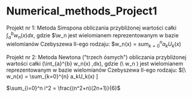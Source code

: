 # Numerical_methods_Project1

Projekt nr 1: Metoda Simspona obliczania przybliżonej wartości całki $\int_a^b w_n(x) dx$, gdzie $\w_n
jest wielomianem reprezentowanym w bazie wielomianów Czebyszewa II-ego rodzaju:
$w_n(x) =  $sum_{k=0}^{n}a_kU_k(x)$


Projekt nr 2: Metoda Newtona ("trzech ósmych") obliczania przybliżonej wartości całki \(\int_{a}^{b} w_n(x) \,dx\), gdzie \(\ w_n \)
jest wielomianem reprezentowanym w bazie wielomianów Czebyszewa II-ego rodzaju:
$\[\ w_n(x) =  \sum_{k=0}^{n} a_kU_k(x)  \]

$\sum_{i=0}^n i^2 = \frac{(n^2+n)(2n+1)}{6}$
